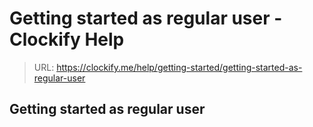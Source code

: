 # Getting started as regular user - Clockify Help

> URL: https://clockify.me/help/getting-started/getting-started-as-regular-user

## Getting started as regular user